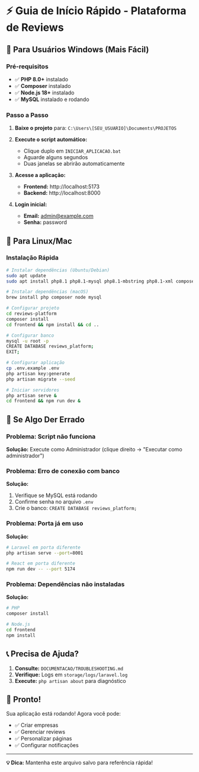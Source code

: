 # ⚡ Guia de Início Rápido - Plataforma de Reviews

## 🎯 Para Usuários Windows (Mais Fácil)

### Pré-requisitos
- ✅ **PHP 8.0+** instalado
- ✅ **Composer** instalado  
- ✅ **Node.js 18+** instalado
- ✅ **MySQL** instalado e rodando

### Passo a Passo

1. **Baixe o projeto** para: `C:\Users\[SEU_USUARIO]\Documents\PROJETOS`

2. **Execute o script automático:**
   - Clique duplo em `INICIAR_APLICACAO.bat`
   - Aguarde alguns segundos
   - Duas janelas se abrirão automaticamente

3. **Acesse a aplicação:**
   - **Frontend:** http://localhost:5173
   - **Backend:** http://localhost:8000

4. **Login inicial:**
   - **Email:** admin@example.com
   - **Senha:** password

## 🐧 Para Linux/Mac

### Instalação Rápida

```bash
# Instalar dependências (Ubuntu/Debian)
sudo apt update
sudo apt install php8.1 php8.1-mysql php8.1-mbstring php8.1-xml composer nodejs npm mysql-server

# Instalar dependências (macOS)
brew install php composer node mysql

# Configurar projeto
cd reviews-platform
composer install
cd frontend && npm install && cd ..

# Configurar banco
mysql -u root -p
CREATE DATABASE reviews_platform;
EXIT;

# Configurar aplicação
cp .env.example .env
php artisan key:generate
php artisan migrate --seed

# Iniciar servidores
php artisan serve &
cd frontend && npm run dev &
```

## 🚨 Se Algo Der Errado

### Problema: Script não funciona
**Solução:** Execute como Administrador (clique direito → "Executar como administrador")

### Problema: Erro de conexão com banco
**Solução:** 
1. Verifique se MySQL está rodando
2. Confirme senha no arquivo `.env`
3. Crie o banco: `CREATE DATABASE reviews_platform;`

### Problema: Porta já em uso
**Solução:**
```bash
# Laravel em porta diferente
php artisan serve --port=8001

# React em porta diferente  
npm run dev -- --port 5174
```

### Problema: Dependências não instaladas
**Solução:**
```bash
# PHP
composer install

# Node.js
cd frontend
npm install
```

## 📞 Precisa de Ajuda?

1. **Consulte:** `DOCUMENTACAO/TROUBLESHOOTING.md`
2. **Verifique:** Logs em `storage/logs/laravel.log`
3. **Execute:** `php artisan about` para diagnóstico

## 🎉 Pronto!

Sua aplicação está rodando! Agora você pode:
- ✅ Criar empresas
- ✅ Gerenciar reviews
- ✅ Personalizar páginas
- ✅ Configurar notificações

---

**💡 Dica:** Mantenha este arquivo salvo para referência rápida!
